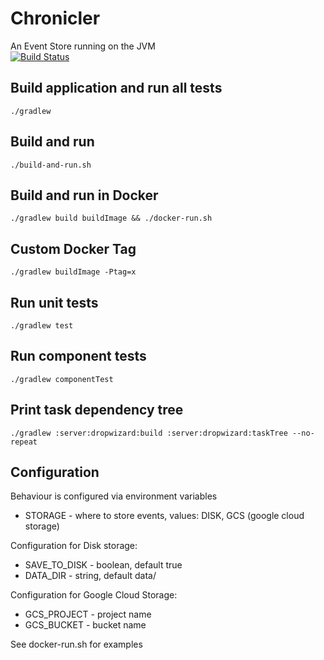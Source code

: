 # Chronicler
An Event Store running on the JVM  
[![Build Status](https://travis-ci.org/RichoDemus/chronicler.svg?branch=master)](https://travis-ci.org/RichoDemus/chronicler)

## Build application and run all tests
`./gradlew`

## Build and run
`./build-and-run.sh`

## Build and run in Docker
`./gradlew build buildImage && ./docker-run.sh`

## Custom Docker Tag
`./gradlew buildImage -Ptag=x`

## Run unit tests
`./gradlew test`

## Run component tests
`./gradlew componentTest`

## Print task dependency tree
`./gradlew :server:dropwizard:build :server:dropwizard:taskTree --no-repeat`

## Configuration
Behaviour is configured via environment variables
* STORAGE - where to store events, values: DISK, GCS (google cloud storage) 
 
Configuration for Disk storage:
* SAVE_TO_DISK - boolean, default true
* DATA_DIR - string, default data/  

Configuration for Google Cloud Storage:
* GCS_PROJECT - project name
* GCS_BUCKET - bucket name

See docker-run.sh for examples
